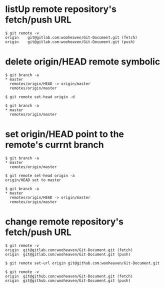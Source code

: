 # listUp remote repository's fetch/push URL
```{bash}
$ git remote -v
origin    git@gitlab.com:wooheaven/Git-Document.git (fetch)
origin    git@gitlab.com:wooheaven/Git-Document.git (push)
```

# delete origin/HEAD remote symbolic
```{bash}
$ git branch -a
* master
  remotes/origin/HEAD -> origin/master
  remotes/origin/master

$ git remote set-head origin -d

$ git branch -a
* master
  remotes/origin/master
```

# set origin/HEAD point to the remote's currnt branch
```{bash}
$ git branch -a
* master
  remotes/origin/master

$ git remote set-head origin -a
origin/HEAD set to master

$ git branch -a
* master
  remotes/origin/HEAD -> origin/master
  remotes/origin/master
```

# change remote repository's fetch/push URL
```{bash}
$ git remote -v
origin	git@gitlab.com:wooheaven/Git-Document.git (fetch)
origin	git@gitlab.com:wooheaven/Git-Document.git (push)

$ git remote set-url origin git@github.com:wooheaven/Git-Document.git

$ git remote -v
origin	git@github.com:wooheaven/Git-Document.git (fetch)
origin	git@github.com:wooheaven/Git-Document.git (push)
```
